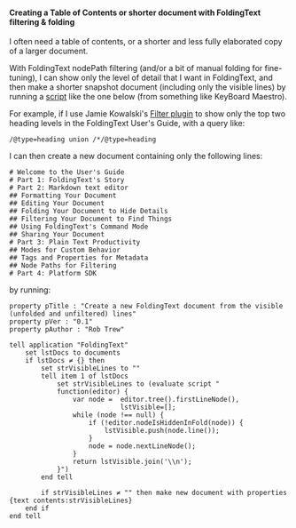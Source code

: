 #### Creating a Table of Contents or shorter document with FoldingText filtering & folding

I often need a table of contents, or a shorter and less fully elaborated copy of a larger document.

With FoldingText nodePath filtering (and/or a bit of manual folding for fine-tuning), I can show only the level of detail that I want in FoldingText, and then make a shorter snapshot document (including only the visible lines) by running a [script](./FTNewDocFromVisibleLines.applescript) like the one below (from something like KeyBoard Maestro).

For example, if I use Jamie Kowalski's [Filter plugin](https://github.com/jamiekowalski/foldingtext-extra/tree/master/filter.ftplugin) to show only the top two heading levels in the FoldingText User's Guide, with a query like:

`/@type=heading union /*/@type=heading`

I can then create a new document containing only the following lines:
```
# Welcome to the User's Guide
# Part 1: FoldingText's Story
# Part 2: Markdown text editor
## Formatting Your Document
## Editing Your Document
## Folding Your Document to Hide Details
## Filtering Your Document to Find Things
## Using FoldingText's Command Mode
## Sharing Your Document
# Part 3: Plain Text Productivity
## Modes for Custom Behavior
## Tags and Properties for Metadata
## Node Paths for Filtering
# Part 4: Platform SDK
```

by running:

```
property pTitle : "Create a new FoldingText document from the visible (unfolded and unfiltered) lines"
property pVer : "0.1"
property pAuthor : "Rob Trew"

tell application "FoldingText"
	set lstDocs to documents
	if lstDocs ≠ {} then
		set strVisibleLines to ""
		tell item 1 of lstDocs
			set strVisibleLines to (evaluate script "
			function(editor) {
				var node =	editor.tree().firstLineNode(), 
							lstVisible=[];
				while (node !== null) {
					if (!editor.nodeIsHiddenInFold(node)) {
						lstVisible.push(node.line());
					}
					node = node.nextLineNode();
				}
				return lstVisible.join('\\n');
			}")
		end tell
		
		if strVisibleLines ≠ "" then make new document with properties {text contents:strVisibleLines}
	end if
end tell
```